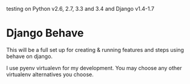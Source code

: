 testing on Python v2.6, 2.7, 3.3 and 3.4 and Django v1.4-1.7

# Django Behave
This will be a full set up for creating &amp; running features and steps using behave on django.

I use pyenv virtualevn for my development. You may choose any other virtualenv alternatives you choose.

